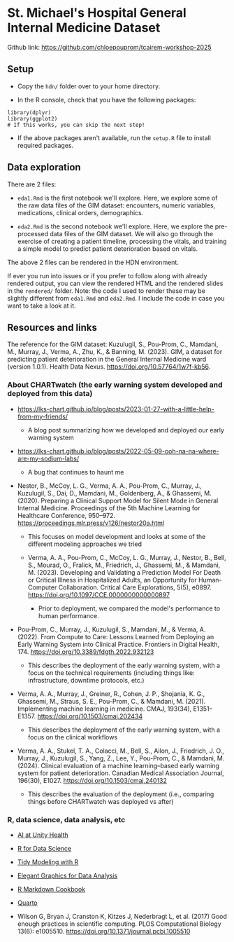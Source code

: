 # St. Michael's Hospital General Internal Medicine Dataset 

Github link: https://github.com/chloepouprom/tcairem-workshop-2025

## Setup

- Copy the `hdn/` folder over to your home directory.

- In the R console, check that you have the following packages:

```{r}
library(dplyr)
library(ggplot2)
# If this works, you can skip the next step!
```

- If the above packages aren't available, run the `setup.R` file to install required packages.

## Data exploration

There are 2 files:

- `eda1.Rmd` is the first notebook we'll explore. Here, we explore some of the raw data files of the GIM dataset: encounters, numeric variables, medications, clinical orders, demographics.

- `eda2.Rmd` is the second notebook we'll explore. Here, we explore the pre-processed data files of the GIM dataset. We will also go through the exercise of creating a patient timeline, processing the vitals, and training a simple model to predict patient deterioration based on vitals.

The above 2 files can be rendered in the HDN environment.

If ever you run into issues or if you prefer to follow along with already rendered output, you can view the rendered HTML and the rendered slides in the `rendered/` folder. Note: the code I used to render these may be slightly different from `eda1.Rmd` and `eda2.Rmd`. I include the code in case you want to take a look at it.

## Resources and links

The reference for the GIM dataset: Kuzulugil, S., Pou-Prom, C., Mamdani, M., Murray, J., Verma, A., Zhu, K., & Banning, M. (2023). GIM, a dataset for predicting patient deterioration in the General Internal Medicine ward (version 1.0.1). Health Data Nexus. https://doi.org/10.57764/1w7f-kb56.

### About CHARTwatch (the early warning system developed and deployed from this data)

- https://lks-chart.github.io/blog/posts/2023-01-27-with-a-little-help-from-my-friends/
    - A blog post summarizing how we developed and deployed our early warning system
 
- https://lks-chart.github.io/blog/posts/2022-05-09-ooh-na-na-where-are-my-sodium-labs/
    - A bug that continues to haunt me  

- Nestor, B., McCoy, L. G., Verma, A. A., Pou-Prom, C., Murray, J., Kuzulugil, S., Dai, D., Mamdani, M., Goldenberg, A., & Ghassemi, M. (2020). Preparing a Clinical Support Model for Silent Mode in General Internal Medicine. Proceedings of the 5th Machine Learning for Healthcare Conference, 950–972. https://proceedings.mlr.press/v126/nestor20a.html
    - This focuses on model development and looks at some of the different modeling approaches we tried
 
  - Verma, A. A., Pou-Prom, C., McCoy, L. G., Murray, J., Nestor, B., Bell, S., Mourad, O., Fralick, M., Friedrich, J., Ghassemi, M., & Mamdani, M. (2023). Developing and Validating a Prediction Model For Death or Critical Illness in Hospitalized Adults, an Opportunity for Human-Computer Collaboration. Critical Care Explorations, 5(5), e0897. https://doi.org/10.1097/CCE.0000000000000897
    - Prior to deployment, we compared the model's performance to human performance. 

- Pou-Prom, C., Murray, J., Kuzulugil, S., Mamdani, M., & Verma, A. (2022). From Compute to Care: Lessons Learned from Deploying an Early Warning System into Clinical Practice. Frontiers in Digital Health, 174. https://doi.org/10.3389/fdgth.2022.932123
    - This describes the deployment of the early warning system, with a focus on the technical requirements (including things like: infrastructure, downtime protocols, etc.) 

- Verma, A. A., Murray, J., Greiner, R., Cohen, J. P., Shojania, K. G., Ghassemi, M., Straus, S. E., Pou-Prom, C., & Mamdani, M. (2021). Implementing machine learning in medicine. CMAJ, 193(34), E1351–E1357. https://doi.org/10.1503/cmaj.202434
    - This describes the deployment of the early warning system, with a focus on the clinical workflows
    
- Verma, A. A., Stukel, T. A., Colacci, M., Bell, S., Ailon, J., Friedrich, J. O., Murray, J., Kuzulugil, S., Yang, Z., Lee, Y., Pou-Prom, C., & Mamdani, M. (2024). Clinical evaluation of a machine learning–based early warning system for patient deterioration. Canadian Medical Association Journal, 196(30), E1027. https://doi.org/10.1503/cmaj.240132
    - This describes the evaluation of the deployment (i.e., comparing things before CHARTwatch was deployed vs after)



### R, data science, data analysis, etc

- [AI at Unity Health](https://unityhealth.to/about-unity-health/ai-at-unity-health/)

- [R for Data Science](https://r4ds.hadley.nz/)

- [Tidy Modeling with R](https://www.tmwr.org/)

- [Elegant Graphics for Data Analysis](https://ggplot2-book.org/)

- [R Markdown Cookbook](https://bookdown.org/yihui/rmarkdown-cookbook/)

- [Quarto](https://quarto.org/)

- Wilson G, Bryan J, Cranston K, Kitzes J, Nederbragt L, et al. (2017) Good enough practices in scientific computing. PLOS Computational Biology 13(6): e1005510. https://doi.org/10.1371/journal.pcbi.1005510



